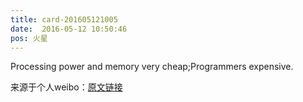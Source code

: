 ```yaml
---
title: card-201605121005
date:  2016-05-12 10:50:46
pos: 火星
---
```

Processing power and memory very cheap;Programmers expensive. 

来源于个人weibo：[原文链接](https://m.weibo.cn/status/Dv9TZhgXL?mblogid=Dv9TZhgXL)